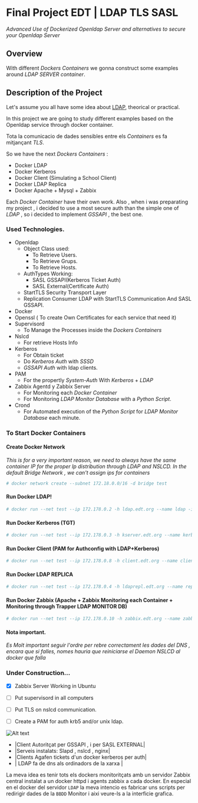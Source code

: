 # Final Project EDT | LDAP TLS SASL
_Advanced Use of Dockerized Openldap Server and alternatives to secure your Openldap Server_

## Overview

With different _Dockers Containers_ we gonna construct some examples around _LDAP SERVER container_.

## Description of the Project

Let's assume you all have some idea about [LDAP](https://es.wikipedia.org/wiki/OpenLDAP), theorical or practical.

In this project we are going to study different examples based on the Openldap service through docker container.

Tota la comunicacio de dades sensibles entre els _Containers_ es fa mitjançant _TLS_.

So we have the next _Dockers Containers_ :

- Docker LDAP
- Docker Kerberos
- Docker Client (Simulating a School Client)
- Docker LDAP Replica 
- Docker Apache + Mysql + Zabbix

Each _Docker Container_ have their own work. Also , when i was preparating my project , i decided to use a most secure auth than the simple one of _LDAP_ , so i decided  to implement _GSSAPI_ , the best one.

### Used Technologies.

* Openldap
  * Object Class used:
      * To Retrieve Users.
      * To Retrieve Grups.
      * To Retrieve Hosts.
  * AuthTypes Working:
     * SASL GSSAPI(Kerberos Ticket Auth)
     * SASL External(Certificate Auth)
  * StartTLS Security Transport Layer
  * Replication Consumer LDAP with StartTLS Communication And SASL GSSAPI.
* Docker 
* Openssl ( To create Own Certificates for each service that need it)
* Supervisord 
    * To Manage the Processes inside the _Dockers Containers_ 
* Nslcd 
    * For retrieve Hosts Info 
* Kerberos 
  * For Obtain ticket
  * Do _Kerberos Auth_ with _SSSD_ 
  * _GSSAPI Auth_ with ldap clients.
* PAM
  * For the propertly _System-Auth_ With _Kerberos_ + _LDAP_
* Zabbix Agentd y Zabbix Server
  * For Monitoring each _Docker Container_
  * For Monitoring  _LDAP Monitor Database_ with a _Python Script_.
* Crond
  * For Automated execution of the _Python Script_ for _LDAP Monitor Database_ each minute.

### To Start Docker Containers
#### Create Docker Network 
_This is for a very important reason, we need to always have the same container IP for the proper Ip distribution through LDAP and NSLCD.
In the default Bridge Network , we can't assign ips for containers_

 ```bash
 # docker network create --subnet 172.18.0.0/16 -d bridge test
 ```
#### Run Docker LDAP! 
 ```bash
 # docker run --net test --ip 172.178.0.2 -h ldap.edt.org --name ldap -it antagme/ldap_supervisor:zabbix_pam_tls
 ```  

#### Run Docker Kerberos (TGT)  
 ```bash
 # docker run --net test --ip 172.178.0.3 -h kserver.edt.org --name kerberos -it antagme/kerberos:supervisord
 ```
 
#### Run Docker Client (PAM for Authconfig with LDAP+Kerberos)  
 ```bash
 # docker run --net test --ip 172.178.0.8 -h client.edt.org --name client -it antagme/client:pam_tls
 ```
 
#### Run Docker LDAP REPLICA
 ```bash
 # docker run --net test --ip 172.178.0.4 -h ldaprepl.edt.org --name replica -it antagme/ldap_replica:latest
 ```
 
#### Run Docker Zabbix (Apache + Zabbix Monitoring each Container + Monitoring through Trapper LDAP MONITOR DB)  
 ```bash
 # docker run --net test --ip 172.178.0.10 -h zabbix.edt.org --name zabbix -it antagme/httpd:zabbix
 ```

#### Nota important.
_Es Molt important seguir l'ordre per rebre correctament les dades del DNS , encara que si falles, nomes hauria que reiniciarse el Daemon NSLCD al docker que falla_

### Under Construction...

- [x] Zabbix Server Working in Ubuntu
- [ ] Put supervisord in all computers
- [ ] Put TLS on nslcd communication.
- [ ] Create a PAM for auth krb5 and/or unix ldap.

 
 ![Alt text](http://octodex.github.com/images/stormtroopocat.jpg "The Stormtroopocat")

- |Client Autoritçat per GSSAPI , i per SASL EXTERNAL|
- |Serveis instalats: Slapd , nslcd , nginx|
- |Clients Agafen tickets d'un docker kerberos per auth|
- | LDAP fa de dns als ordinadors de la xarxa |

La meva idea es tenir tots els dockers monitoritçats amb un servidor Zabbix central instalat a un docker httpd i agents zabbix a cada docker. En especial en el docker del servidor `LDAP` la meva intencio es fabricar uns scripts per redirigir dades de la `BBDD`
Monitor i aixi veure-ls a la interficie grafica.

